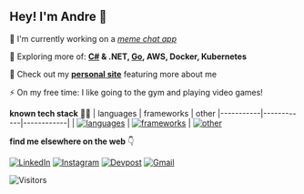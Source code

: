 <h2>Hey! I'm Andre 👋 </h2>

🔭 I'm currently working on a [_meme chat app_](https://github.com/andrearcaina/echo-web)

🌱 Exploring more of: **[C#](https://github.com/andrearcaina/see-sharp) & .NET, [Go](https://github.com/andrearcaina/blazingly-go), AWS, Docker, Kubernetes**

💬 Check out my [**personal site**](https://www.andrearcaina.me/) featuring more about me

⚡ On my free time: I like going to the gym and playing video games!

**known tech stack** 🧑‍💻
| languages | frameworks | other
|-----------|------------|------------|
| [![languages](https://skillicons.dev/icons?i=java,python,javascript,typescript,golang,c&perline=3)](https://github.com/tandpfun/skill-icons) | [![frameworks](https://skillicons.dev/icons?i=flask,django,nextjs,spring,react,tailwind&perline=3)](https://github.com/tandpfun/skill-icons) | [![other](https://skillicons.dev/icons?i=postgresql,bash,linux,vscode,idea,npm,maven,docker,git,postman,netlify,vercel&perline=4)](https://github.com/tandpfun/skill-icons)

**find me elsewhere on the web** 👇 

[![LinkedIn](https://skillicons.dev/icons?i=linkedin)](https://www.linkedin.com/in/andre-arcaina/) 
[![Instagram](https://skillicons.dev/icons?i=instagram)](https://instagram.com/azdrx) 
[![Devpost](https://skillicons.dev/icons?i=devto)](https://devpost.com/andrearcaina)
[![Gmail](https://skillicons.dev/icons?i=gmail)](mailto:dtandre331@gmail.com)

![Visitors](https://komarev.com/ghpvc/?username=andrearcaina&label=Visitors&style=plastic)
